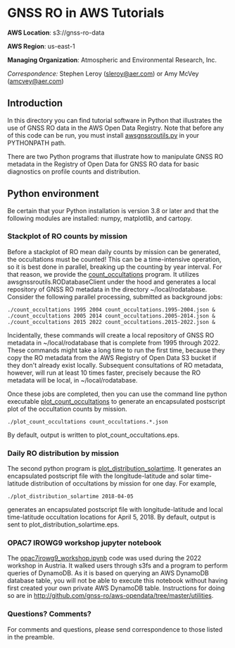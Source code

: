GNSS RO in AWS Tutorials
============================================

**AWS Location**: s3://gnss-ro-data

**AWS Region**: us-east-1  

**Managing Organization**: Atmospheric and Environmental Research, Inc.

*Correspondence:* Stephen Leroy (sleroy@aer.com) or Amy McVey (amcvey@aer.com)


## Introduction

In this directory you can find tutorial software in Python that illustrates
the use of GNSS RO data in the AWS Open Data Registry. Note that before any
of this code can be run, you must install 
[awsgnssroutils.py](http://github.com/gnss-ro/aws-opendata/tree/master/utilities.awsgnssroutils.py) 
in your PYTHONPATH path. 

There are two Python programs that illustrate how to manipulate GNSS RO 
metadata in the Registry of Open Data for 
GNSS RO data for basic diagnostics on profile counts and distribution. 

## Python environment

Be certain that your Python installation is version 3.8 or later
and that the following modules are installed: numpy, 
matplotlib, and cartopy. 

### Stackplot of RO counts by mission

Before a stackplot of RO mean daily counts by mission can be generated, the 
occultations must be counted! This can be a time-intensive operation, so it is 
best done in parallel, breaking up the counting by year interval. For that reason, 
we provide the [count_occultations](http://github.com/gnss-ro/aws-opendata/blob/master/tutorials/count_occultations) 
program. It utilizes awsgnssroutils.RODatabaseClient under the hood and generates 
a local repository of GNSS RO metadata in the directory ~/local/rodatabase. 
Consider the following parallel processing, submitted as background jobs: 
```
./count_occultations 1995 2004 count_occultations.1995-2004.json &
./count_occultations 2005 2014 count_occultations.2005-2014.json &
./count_occultations 2015 2022 count_occultations.2015-2022.json &
```
Incidentally, these commands will create a local repository of GNSS RO 
metadata in ~/local/rodatabase that is complete from 1995 through 2022. These 
commands might take a long time to run the first time, because they copy the RO 
metadata from the AWS Registry of Open Data S3 bucket if they don't already exist 
locally. Subsequent consultations of RO metadata, however, will run at least 10 
times faster, precisely because the RO metadata will be local, in ~/local/rodatabase. 

Once these jobs are completed, then you can use the command line
python executable 
[plot_count_occultations](http://github.com/gnss-ro/aws-opendata/blob/master/tutorials/plot_count_occultations) 
to generate an encapsulated postscript plot of the occultation counts by mission.
```
./plot_count_occultations count_occultations.*.json
```
By default, output is written to plot_count_occultations.eps. 

### Daily RO distribution by mission

The second python program is
[plot_distribution_solartime](http://github.com/gnss-ro/aws-opendata/blob/master/tutorials/plot_distribution_solartime).
It generates an encapsulated postscript file with the longitude-latitude and 
solar time-latitude distribution of occultations by mission for one day. For example, 
```
./plot_distribution_solartime 2018-04-05
```
generates an encapsulated postscript file with longitude-latitude and local time-latitude 
occultation locations for April 5, 2018. By default, output is sent to plot_distribution_solartime.eps. 

### OPAC7 IROWG9 workshop jupyter notebook

The [opac7irowg9_workshop.ipynb](http://github.com/gnss-ro-/aws-opendata/blob/master/tutorials/opac7irowg9_workshop.ipynb) 
code was used during the 2022 workshop in Austria. It walked users through s3fs and a 
program to perform queries of DynamoDB. 
As it is based on querying an AWS DynamoDB database table, you will not be able to execute 
this notebook without having first created your own private AWS DynamoDB table. Instructions for 
doing so are in http://github.com/gnss-ro/aws-opendata/tree/master/utilities. 

### Questions? Comments?

For comments and questions, please send correspondence to those listed
in the preamble.

